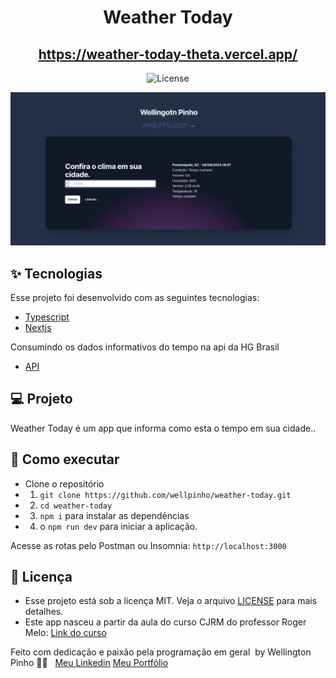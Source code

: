 <h1 align="center">Weather Today</h1>
<h2 align="center"><a href="https://weather-today-theta.vercel.app/">https://weather-today-theta.vercel.app/</a></h2>

<p align="center">
  <img alt="License" src="https://img.shields.io/static/v1?label=license&message=MIT&color=8257E5&labelColor=000000">
</p>

<p align="center">
  <img alt="Preview" src="./print/weather-today.png">
</p>

## ✨ Tecnologias

Esse projeto foi desenvolvido com as seguintes tecnologias:

- [Typescript](https://www.typescriptlang.org/)
- [Nextjs](https://nextjs.org/)

Consumindo os dados informativos do tempo na api da HG Brasil

- [API](https://hgbrasil.com/)

## 💻 Projeto

Weather Today é um app que informa como esta o tempo em sua cidade..

## 🚀 Como executar

- Clone o repositório
- 1. `git clone https://github.com/wellpinho/weather-today.git`
- 2. `cd weather-today`
- 3. `npm i` para instalar as dependências
- 4. o `npm run dev` para iniciar a aplicação.

Acesse as rotas pelo Postman ou Insomnia: `http://localhost:3000`

## 📄 Licença

- Esse projeto está sob a licença MIT. Veja o arquivo [LICENSE](LICENSE.md) para mais detalhes.
- Este app nasceu a partir da aula do curso CJRM do professor Roger Melo: [Link do curso](https://app.nutror.com/curso/977a43d31cedcb6e7d064649ddd6c5436155aaf)

Feito com dedicação e paixão pela programação em geral &nbsp;by Wellington Pinho 👋🏻 &nbsp;
[Meu Linkedin](https://www.linkedin.com/in/wellpinho/)
[Meu Portfólio](https://wellpinho.com)
